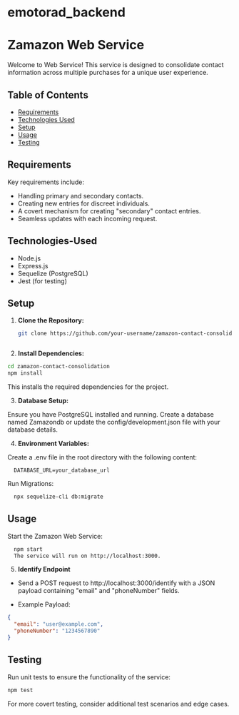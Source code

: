 # emotorad_backend
# Zamazon Web Service

Welcome to Web Service! This service is designed to consolidate contact information across multiple purchases for a unique user experience.

## Table of Contents

- [Requirements](#requirements)
- [Technologies Used](#technologies-used)
- [Setup](#setup)
- [Usage](#usage)
- [Testing](#testing)


## Requirements

Key requirements include:

- Handling primary and secondary contacts.
- Creating new entries for discreet individuals.
- A covert mechanism for creating "secondary" contact entries.
- Seamless updates with each incoming request.


## Technologies-Used

- Node.js
- Express.js
- Sequelize (PostgreSQL)
- Jest (for testing)

## Setup

1. **Clone the Repository:**

   ```bash
   git clone https://github.com/your-username/zamazon-contact-consolidation.git



2. **Install Dependencies:**

  ```bash
  cd zamazon-contact-consolidation
  npm install
  ```
  This installs the required dependencies for the project.




3. **Database Setup:**

Ensure you have PostgreSQL installed and running.
Create a database named Zamazondb or update the config/development.json file with your database details.


4. **Environment Variables:**

Create a .env file in the root directory with the following content:

  ```plaintext
    DATABASE_URL=your_database_url
  ```
    
   Run Migrations:
    
  ```bash
    npx sequelize-cli db:migrate
  ```



## Usage

Start the Zamazon Web Service:

  ```bash
    npm start
    The service will run on http://localhost:3000.
  ```


5. **Identify Endpoint**

- Send a POST request to http://localhost:3000/identify with a JSON payload containing "email" and "phoneNumber" fields.

- Example Payload:

```json
{
  "email": "user@example.com",
  "phoneNumber": "1234567890"
}
```


## Testing

Run unit tests to ensure the functionality of the service:

```bash
npm test
```

For more covert testing, consider additional test scenarios and edge cases.

